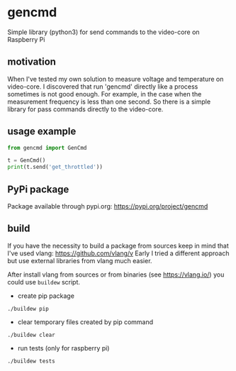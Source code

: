 # gencmd
Simple library (python3) for send commands to the video-core on Raspberry Pi

## motivation
When I've tested my own solution to measure voltage and temperature on video-core. I discovered that run 'gencmd' directly like a process sometimes is not good enough. For example, in the case when the measurement frequency is less than one second. So there is a simple library for pass commands directly to the video-core.

## usage example
``` python
from gencmd import GenCmd

t = GenCmd()
print(t.send('get_throttled'))

```

## PyPi package
Package available through pypi.org: https://pypi.org/project/gencmd

## build
If you have the necessity to build a package from sources keep in mind that I've used vlang: https://github.com/vlang/v
Early I tried a different approach but use external libraries from vlang much easier.

After install vlang from sources or from binaries (see https://vlang.io/) you could use `buildew` script.

- create pip package
```
./buildew pip
```

- clear temporary files created by pip command
```
./buildew clear
```

- run tests (only for raspberry pi)
```
./buildew tests
```
